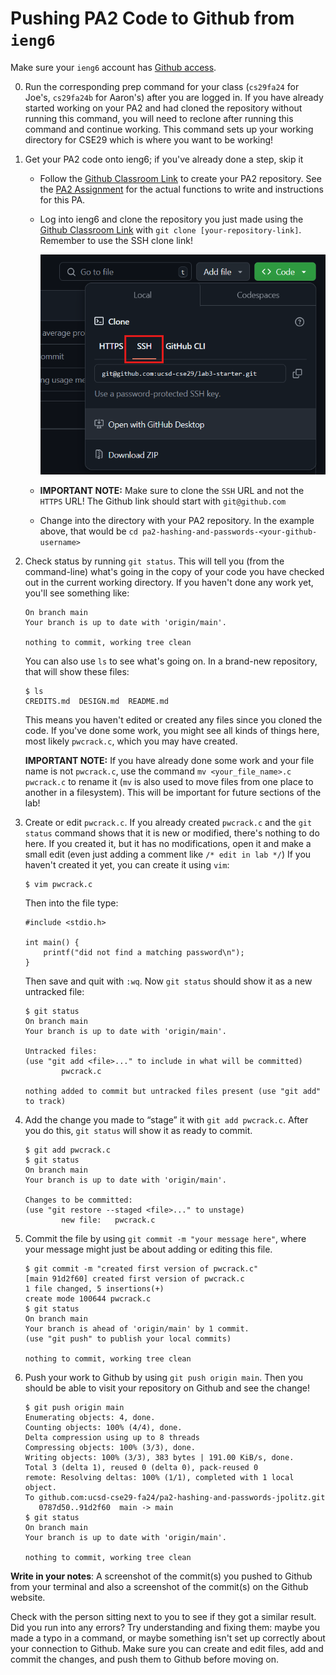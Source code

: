 # Pushing PA2 Code to Github from `ieng6`

Make sure your `ieng6` account has [Github access](https://ucsd-cse29.github.io/fa24/week3/index.html#42---git-cli-commands).

0. Run the corresponding prep command for your class (`cs29fa24` for Joe's, `cs29fa24b` for Aaron's) after you are logged in. If you have already started working on your PA2 and had cloned the repository without running this command, you will need to reclone after running this command and continue working. This command sets up your working directory for CSE29 which is where you want to be working! 

1. Get your PA2 code onto ieng6; if you've already done a step, skip it
    - Follow the [Github Classroom Link](https://classroom.github.com/a/Lo9vRhLG) to create your PA2 repository. See the [PA2 Assignment](https://github.com/ucsd-cse29/pa2-hashing-and-passwords) for the actual functions to write and instructions for this PA. 
    - Log into ieng6 and clone the repository you just made using the [Github Classroom Link](https://classroom.github.com/a/Lo9vRhLG) with `git clone [your-repository-link]`. Remember to use the SSH clone link!
   
      ![Image](./../images/ssh_clone.png)
    - **IMPORTANT NOTE:** Make sure to clone the `SSH` URL and not the `HTTPS` URL! The Github link should start with `git@github.com`
    - Change into the directory with your PA2 repository. In the example above, that would be `cd pa2-hashing-and-passwords-<your-github-username>`

2. Check status by running `git status`. This will tell you (from the
command-line) what's going in the copy of your code you have checked out in the current working directory. If you haven't done any work yet, you'll see something like:

    ```
    On branch main
    Your branch is up to date with 'origin/main'.

    nothing to commit, working tree clean
    ```
    You can also use `ls` to see what's going on. In a brand-new repository, that will show these files:

    ```
    $ ls
    CREDITS.md  DESIGN.md  README.md
    ```
    This means you haven't edited or created any files since you cloned the
    code. If you've done some work, you might see all kinds of things here, most
    likely `pwcrack.c`, which you may have created.

    **IMPORTANT NOTE:** If you have already done some work and your file name is not `pwcrack.c`, use the command `mv <your_file_name>.c pwcrack.c` to rename it (`mv` is also used to move files from one place to another in a filesystem). This will be important for future sections of the lab!

    

1.  Create or edit `pwcrack.c`. If you already created `pwcrack.c` and the `git
status` command shows that it is new or modified, there's nothing to do here. If
you created it, but it has no modifications, open it and make a small edit (even
just adding a comment like `/* edit in lab */`) If you haven't created it yet,
you can create it using `vim`:

    ```
    $ vim pwcrack.c
    ```

    Then into the file type:

    ```
    #include <stdio.h>

    int main() {
        printf("did not find a matching password\n");
    }
    ```

    Then save and quit with `:wq`. Now `git status` should show it as a new
    untracked file:

    ```
    $ git status
    On branch main
    Your branch is up to date with 'origin/main'.

    Untracked files:
    (use "git add <file>..." to include in what will be committed)
            pwcrack.c

    nothing added to commit but untracked files present (use "git add" to track)
    ```

1. Add the change you made to “stage” it with `git add pwcrack.c`. After you do
this, `git status` will show it as ready to commit.

    ```
    $ git add pwcrack.c
    $ git status
    On branch main
    Your branch is up to date with 'origin/main'.

    Changes to be committed:
    (use "git restore --staged <file>..." to unstage)
            new file:   pwcrack.c
    ```

1. Commit the file by using `git commit -m "your message here"`, where your
message might just be about adding or editing this file.

    ```
    $ git commit -m "created first version of pwcrack.c"
    [main 91d2f60] created first version of pwcrack.c
    1 file changed, 5 insertions(+)
    create mode 100644 pwcrack.c
    $ git status
    On branch main
    Your branch is ahead of 'origin/main' by 1 commit.
    (use "git push" to publish your local commits)

    nothing to commit, working tree clean
    ```

1. Push your work to Github by using `git push origin main`. Then you should be
able to visit your repository on Github and see the change!

    ```
    $ git push origin main
    Enumerating objects: 4, done.
    Counting objects: 100% (4/4), done.
    Delta compression using up to 8 threads
    Compressing objects: 100% (3/3), done.
    Writing objects: 100% (3/3), 383 bytes | 191.00 KiB/s, done.
    Total 3 (delta 1), reused 0 (delta 0), pack-reused 0
    remote: Resolving deltas: 100% (1/1), completed with 1 local object.
    To github.com:ucsd-cse29-fa24/pa2-hashing-and-passwords-jpolitz.git
       0787d50..91d2f60  main -> main
    $ git status
    On branch main
    Your branch is up to date with 'origin/main'.

    nothing to commit, working tree clean
   ```

**Write in your notes**: A screenshot of the commit(s) you pushed to Github from your terminal
and also a screenshot of the commit(s) on the Github website.

Check with the person sitting next to you to see if they got a similar result.
Did you run into any errors? Try understanding and fixing them: maybe you made a
typo in a command, or maybe something isn't set up correctly about your
connection to Github. Make sure you can create and edit files, add and commit
the changes, and push them to Github before moving on.
